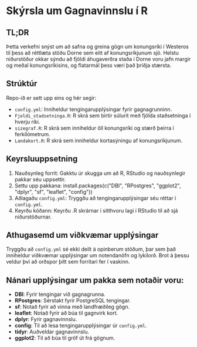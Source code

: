 # Skýrsla um Gagnavinnslu í R

## TL;DR
Þetta verkefni snýst um að safna og greina gögn um konungsríki í Westeros til þess að réttlæta stöðu Dorne sem eitt af konungsríkjunum sjö. Helstu niðurstöður okkar sýndu að fjöldi áhugaverðra staða í Dorne voru jafn margir og meðal konungsríkisins, og flatarmál þess væri það þriðja stærsta.

## Strúktúr
Repo-ið er sett upp eins og hér segir:
- `config.yml`: Inniheldur tengingarupplýsingar fyrir gagnagrunninn.
- `Fjoldi_stadsetninga.R`: R skrá sem birtir súlurit með fjölda staðsetninga í hverju ríki. 
- `sizegraf.R`: R skrá sem inniheldur öll konungsríki og stærð þeirra í ferkílómetrum.
- `Landakort.R`: R skrá sem inniheldur kortasýningu af konungsríkjunum.

## Keyrsluuppsetning
1. Nauðsynleg forrit: Gakktu úr skugga um að R, RStudio og nauðsynlegir pakkar séu uppsettir.
2. Settu upp pakkana:
   install.packages(c("DBI", "RPostgres", "ggplot2", "dplyr", "sf", "leaflet", "config"))
3. Aðlagaðu `config.yml`: Tryggðu að tengingarupplýsingar séu réttar í `config.yml`.
4. Keyrðu kóðann: Keyrðu .R skrárnar í sitthvoru lagi í RStudio til að sjá niðurstöðurnar.

## Athugasemd um viðkvæmar upplýsingar
Tryggðu að `config.yml` sé ekki deilt á opinberum stöðum, þar sem það inniheldur viðkvæmar upplýsingar um notendanöfn og lykilorð. Brot á þessu veldur því að orðspor þitt sem forritari fer í vaskinn.

## Nánari upplýsingar um pakka sem notaðir voru:
- **DBI**: Fyrir tengingar við gagnagrunna.
- **RPostgres**: Sérstakt fyrir PostgreSQL tengingar.
- **sf**: Notað fyrir að vinna með landfræðileg gögn.
- **leaflet**: Notað fyrir að búa til gagnvirk kort.
- **dplyr**: Fyrir gagnavinnslu.
- **config**: Til að lesa tengingarupplýsingar úr `config.yml`.
- **tidyr**: Auðveldar gagnavinnslu.
- **ggplot2**: Til að búa til gröf út frá gögnum.

